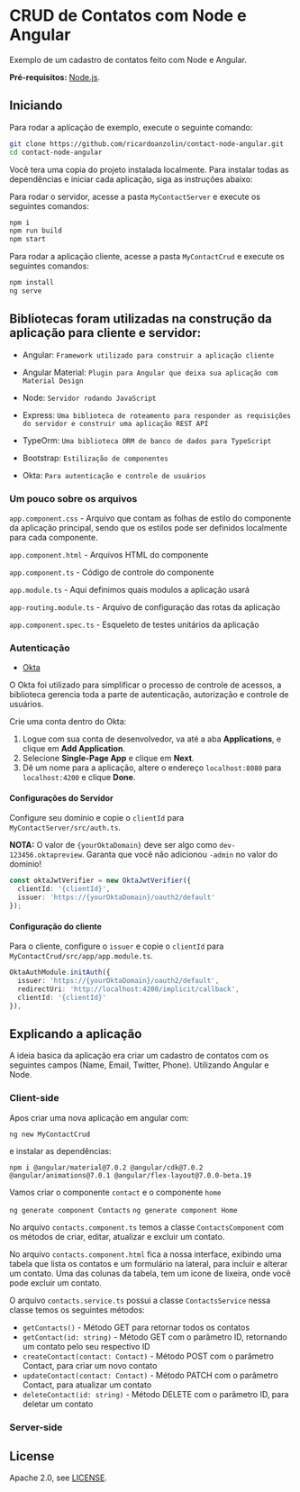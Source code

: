 # CRUD de Contatos com Node e Angular
 
Exemplo de um cadastro de contatos feito com Node e Angular.

**Pré-requisitos:** [Node.js](https://nodejs.org/).

## Iniciando

Para rodar a aplicação de exemplo, execute o seguinte comando:

```bash
git clone https://github.com/ricardoanzolin/contact-node-angular.git
cd contact-node-angular
```

Você tera uma copia do projeto instalada localmente. Para instalar todas as dependências e iniciar cada aplicação, siga as instruções abaixo:

Para rodar o servidor, acesse a pasta `MyContactServer` e execute os seguintes comandos:
 
```bash
npm i
npm run build
npm start
```

Para rodar a aplicação cliente, acesse a pasta `MyContactCrud` e execute os seguintes comandos:
 
```bash
npm install 
ng serve
```

## Bibliotecas foram utilizadas na construção da aplicação para cliente e servidor:


* Angular: ``Framework utilizado para construir a aplicação cliente``

* Angular Material: ``Plugin para Angular que deixa sua aplicação com Material Design``

* Node: ``Servidor rodando JavaScript``

* Express: ``Uma biblioteca de roteamento para responder as requisições do servidor e construir uma aplicação REST API``

* TypeOrm: ``Uma biblioteca ORM de banco de dados para TypeScript``

* Bootstrap: ``Estilização de componentes``

* Okta: ``Para autenticação e controle de usuários``


### Um pouco sobre os arquivos

``app.component.css`` - Arquivo que contam as folhas de estilo do componente da aplicação principal, sendo que os estilos pode ser definidos localmente para cada componente.

``app.component.html`` - Arquivos HTML do componente

``app.component.ts`` - Código de controle do componente

``app.module.ts`` - Aqui definimos quais modulos a aplicação usará

``app-routing.module.ts`` - Arquivo de configuração das rotas da aplicação

``app.component.spec.ts`` - Esqueleto de testes unitários da aplicação

### Autenticação

* [Okta](https://developer.okta.com)

O Okta foi utilizado para simplificar o processo de controle de acessos, a biblioteca gerencia toda a parte de autenticação, autorização e controle de usuários. 

Crie uma conta dentro do Okta:

1. Logue com sua conta de desenvolvedor, va até a aba **Applications**, e clique em **Add Application**.
3. Selecione **Single-Page App** e clique em **Next**. 
4. Dê um nome para a aplicação, altere o endereço `localhost:8080` para `localhost:4200` e clique **Done**.

#### Configurações do Servidor

Configure seu dominio e copie o `clientId` para `MyContactServer/src/auth.ts`. 

**NOTA:** O valor de `{yourOktaDomain}` deve ser algo como `dev-123456.oktapreview`. Garanta que você não adicionou `-admin` no valor do dominio!

```ts
const oktaJwtVerifier = new OktaJwtVerifier({
  clientId: '{clientId}',
  issuer: 'https://{yourOktaDomain}/oauth2/default'
});
```

#### Configuração do cliente

Para o cliente, configure o `issuer` e copie o `clientId` para `MyContactCrud/src/app/app.module.ts`.

```typescript
OktaAuthModule.initAuth({
  issuer: 'https://{yourOktaDomain}/oauth2/default',
  redirectUri: 'http://localhost:4200/implicit/callback',
  clientId: '{clientId}'
}),
```

## Explicando a aplicação

A ideia basica da aplicação era criar um cadastro de contatos com os seguintes campos (Name, Email, Twitter, Phone). Utilizando Angular e Node.

### Client-side

Apos criar uma nova aplicação em angular com:

```ng new MyContactCrud```

e instalar as dependências:

``npm i @angular/material@7.0.2 @angular/cdk@7.0.2 @angular/animations@7.0.1 @angular/flex-layout@7.0.0-beta.19``

Vamos criar o componente ``contact`` e o componente ``home``

``ng generate component Contacts``
``ng generate component Home``

No arquivo ``contacts.component.ts`` temos a classe ``ContactsComponent`` com os métodos de criar, editar, atualizar e excluir um contato.

No arquivo ``contacts.component.html`` fica a nossa interface, exibindo uma tabela que lista os contatos e um formulário na lateral, para incluir e alterar um contato. Uma das colunas da tabela, tem um icone de lixeira, onde você pode excluir um contato.

O arquivo ``contacts.service.ts`` possui a classe ``ContactsService`` nessa classe temos os seguintes métodos:

* ``getContacts()`` - Método GET para retornar todos os contatos
* ``getContact(id: string)`` - Método GET com o parâmetro ID, retornando um contato pelo seu respectivo ID
* ``createContact(contact: Contact)`` - Método POST com o parâmetro Contact, para criar um novo contato
* ``updateContact(contact: Contact)`` - Método PATCH com o parâmetro Contact, para atualizar um contato
* ``deleteContact(id: string)`` - Método DELETE com o parâmetro ID, para deletar um contato

### Server-side







## License

Apache 2.0, see [LICENSE](LICENSE).
